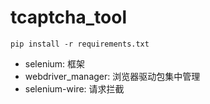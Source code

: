 # tcaptcha_tool

```shell
pip install -r requirements.txt
```

* selenium: 框架
* webdriver_manager: 浏览器驱动包集中管理
* selenium-wire: 请求拦截